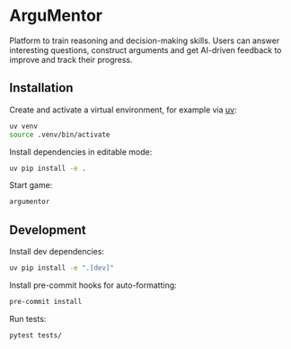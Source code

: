 # ArguMentor

<!-- <p align="center">
    <img width="400" height="400" src="demo.gif" alt="Demo">
</p> -->

Platform to train reasoning and decision-making skills. Users can answer interesting questions, construct arguments and get AI-driven feedback to improve and track their progress.

## Installation

Create and activate a virtual environment, for example via [uv](https://docs.astral.sh/uv/getting-started/installation/):

```sh
uv venv
source .venv/bin/activate
```

Install dependencies in editable mode:
```sh
uv pip install -e .
```

Start game:
```sh
argumentor
```

## Development

Install dev dependencies:
```sh
uv pip install -e ".[dev]"
```

Install pre-commit hooks for auto-formatting:
```sh
pre-commit install
```

Run tests:
```sh
pytest tests/
```
